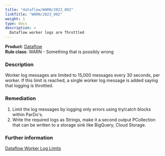 ```yaml
---
title: "dataflow/WARN/2023_002"
linkTitle: "WARN/2023_002"
weight: 1
type: docs
description: >
  Dataflow worker logs are Throttled
---
```


**Product**: [Dataflow](https://cloud.google.com/dataflow)\
**Rule class**: WARN - Something that is possibly wrong

### Description

Worker log messages are limited to 15,000 messages every 30 seconds, per worker. If
this limit is reached, a single worker log message is added saying that logging is throttled.

### Remediation

1. Limit the log messages by logging only errors using try/catch blocks within ParDo's.
2. Write the required logs as Strings, make it a second output PCollection that can be written
to a storage sink like BigQuery, Cloud Storage.


### Further information

[Dataflow Worker Log Limits](https://cloud.google.com/dataflow/docs/guides/logging#LogLimits)
